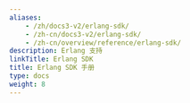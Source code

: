 ```yaml
---
aliases:
    - /zh/docs3-v2/erlang-sdk/
    - /zh-cn/docs3-v2/erlang-sdk/
    - /zh-cn/overview/reference/erlang-sdk/
description: Erlang 支持
linkTitle: Erlang SDK
title: Erlang SDK 手册
type: docs
weight: 8
---
```

